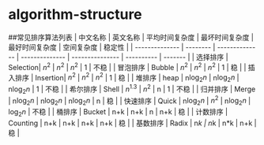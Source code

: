 # algorithm-structure
##常见排序算法列表
|    中文名称    | 英文名称 | 平均时间复杂度  | 最坏时间复杂度  |  最好时间复杂度 | 空间复杂度 |  稳定性 |
| -------------- | -------- | --------------  | --------------  | --------------- | ---------- | ------- |
| 选择排序        | Selection|       $n^2$     |         $n^2$   |          $n^2$  |        1   |  不稳   |
| 冒泡排序        | Bubble   |       $n^2$     |         $n^2$   |      $n^2$      |        1   |    稳   |
| 插入排序        | Insertion|       $n^2$     |         $n^2$   |          $n^2$  |        1   |    稳   |
| 堆排序          |  heap    |  n$\log_2 n$    |     n$\log_2 n$ |    n$\log_2 n$  |        1   |  不稳   |
| 希尔排序        | Shell    |       $n^1.3$   |         $n^2$   |              n  |        1   |  不稳   |
| 归并排序        | Merge    |  n$\log_2 n$    |     n$\log_2 n$ |  n$\log_2 n$    |        n   |    稳   |
| 快速排序        | Quick    |   n$\log_2 n$   |         $n^2$   |   n$\log_2 n$   | $\log_2 n$ |  不稳   |
| 桶排序          | Bucket   |       n+k       |         n+k     |      n          |      n+k   |    稳   |
| 计数排序        | Counting |       n+k       |         n+k     |      n+k        |      n+k   |    稳   |
| 基数排序        | Radix    |       n*k       |         n*k     |      n*k        |      n+k   |    稳   |
